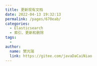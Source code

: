 ```yaml
---
title: 更新现有文档
date: 2022-04-13 19:32:13
permalink: /pages/670eab/
categories:
  - Elasticsearch
  - 索引、更新和删除
tags:
  - 
author: 
  name: 樊光瑞
  link: https://gitee.com/javaDaCaiNiao
---
```

